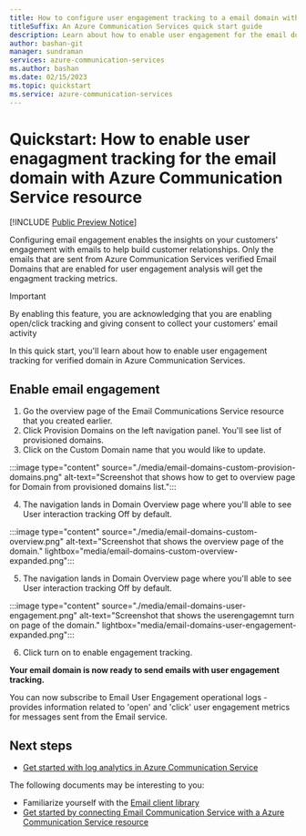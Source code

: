 ```yaml
---
title: How to configure user engagement tracking to a email domain with Azure Communication Service resource.
titleSuffix: An Azure Communication Services quick start guide
description: Learn about how to enable user engagement for the email domains with Azure Communication Services resource.
author: bashan-git
manager: sundraman
services: azure-communication-services
ms.author: bashan
ms.date: 02/15/2023
ms.topic: quickstart
ms.service: azure-communication-services
---
```

# Quickstart: How to enable user enagagment tracking for the  email domain with Azure Communication Service resource

[!INCLUDE [Public Preview Notice](../../includes/public-preview-include.md)]

Configuring email engagement enables the insights on your customers' engagement with emails to help build customer relationships. Only the emails that are sent from Azure Communication Services verified Email Domains that are enabled for user engagement analysis will get the engagment tracking metrics.

> [!IMPORTANT]
> By enabling this feature, you are acknowledging that you are enabling open/click tracking and giving consent to collect your customers' email activity 

In this quick start, you'll learn about how to enable user engagement tracking for verified domain in Azure Communication Services.

## Enable email engagement
1.	Go the overview page of the Email Communications Service resource that you created earlier.
2.	Click Provision Domains on the left navigation panel. You'll see list of provisioned domains.
3.	Click on the Custom Domain name that you would like to update.

:::image type="content" source="./media/email-domains-custom-provision-domains.png" alt-text="Screenshot that shows how to get to overview page for Domain from provisioned domains list.":::

4.	The navigation lands in Domain Overview page where you'll able to see User interaction tracking Off by default.

:::image type="content" source="./media/email-domains-custom-overview.png" alt-text="Screenshot that shows the overview page of the domain." lightbox="media/email-domains-custom-overview-expanded.png":::

5.	The navigation lands in Domain Overview page where you'll able to see User interaction tracking Off by default.

:::image type="content" source="./media/email-domains-user-engagement.png" alt-text="Screenshot that shows the userengagemnt turn on page of the  domain." lightbox="media/email-domains-user-engagement-expanded.png":::

6.	Click turn on to enable engagement tracking.

**Your email domain is now ready to send emails with user engagement tracking.**

You can now subscribe to Email User Engagement operational logs - provides information related to 'open' and 'click' user engagement metrics for messages sent from the Email service.

## Next steps

* [Get started with log analytics in Azure Communication Service](../../concepts/logging-and-diagnostics.md)


The following documents may be interesting to you:

- Familiarize yourself with the [Email client library](../../concepts/email/sdk-features.md)
- [Get started by connecting Email Communication Service with a Azure Communication Service resource](../../quickstarts/email/connect-email-communication-resource.md)
